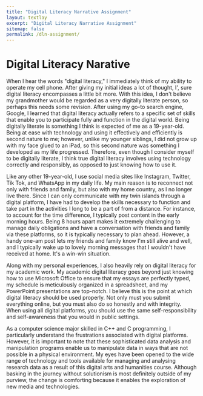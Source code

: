 ```yaml
---
title: "Digital Literacy Narrative Assignment"
layout: textlay
excerpt: "Digital Literacy Narrative Assignment"
sitemap: false
permalink: /dln-assignment/
---
```


# Digital Literacy Narative

When I hear the words "digital literacy," I immediately think of my ability to operate my cell phone. After giving my initial ideas a lot of thought, I', sure digital literacy encompasses a little bit more. With this idea, I don't believe my grandmother would be regarded as a very digitally literate person, so perhaps this needs some revision. After using my go-to search engine, Google, I learned that digital literacy actually refers to a specific set of skills that enable you to participate fully and function in the digital world. Being digitally literate is something I think is expected of me as a 19-year-old. Being at ease with technology and using it effectively and efficiently is second nature to me; however, unlike my younger siblings, I did not grow up with my face glued to an iPad, so this second nature was something I developed as my life progressed. Therefore, even though I consider myself to be digitally literate, I think true digital literacy involves using technology correctly and responsibly, as opposed to just knowing how to use it.

Like any other 19-year-old, I use social media sites like Instagram, Twitter, Tik Tok, and WhatsApp in my daily life. My main reason is to reconnect not only with friends and family, but also with my home country, as I no longer live there. Since I can only communicate with my twin islands through a digital platform, I have had to develop the skills necessary to function and take part in the activities I long to be a part of from a distance. For instance, to account for the time difference, I typically post content in the early morning hours. Being 8 hours apart makes it extremely challenging to manage daily obligations and have a conversation with friends and family via these platforms, so it is typically necessary to plan ahead. However, a handy one-am post lets my friends and family know I'm still alive and well, and I typically wake up to lovely morning messages that I wouldn't have received at home. It's a win-win situation.

Along with my personal experiences, I also heavily rely on digital literacy for my academic work. My academic digital literacy goes beyond just knowing how to use Microsoft Office to ensure that my essays are perfectly typed, my schedule is meticulously organized in a spreadsheet, and my PowerPoint presentations are top-notch. I believe this is the point at which digital literacy should be used properly. Not only must you submit everything online, but you must also do so honestly and with integrity. When using all digital platforms, you should use the same self-responsibility and self-awareness that you would in public settings. 

As a computer science major skilled in C++ and C programming, I particularly understand the frustrations associated with digital platforms. However, it is important to note that these sophisticated data analysis and manipulation programs enable us to manipulate data in ways that are not possible in a physical environment. My eyes have been opened to the wide range of technology and tools available for managing and analysing research data as a result of this digital arts and humanities course. Although basking in the journey without solutionism is most definitely outside of my purview, the change is comforting because it enables the exploration of new media and technologies.
